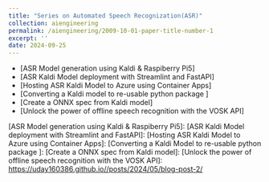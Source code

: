 ```yaml
---
title: "Series on Automated Speech Recognization(ASR)"
collection: aiengineering
permalink: /aiengineering/2009-10-01-paper-title-number-1
excerpt: ''
date: 2024-09-25
---
```



-   [ASR Model generation using Kaldi & Raspiberry Pi5]
-   [ASR Kaldi Model deployment with Streamlint and FastAPI]
-   [Hosting ASR Kaldi Model to Azure using Container Apps]
-   [Converting a Kaldi model to re-usable python package  ]
-   [Create a ONNX spec from Kaldi model]
-   [Unlock the power of offline speech recognition with the VOSK API]

[ASR Model generation using Kaldi & Raspiberry Pi5]: 
[ASR Kaldi Model deployment with Streamlint and FastAPI]: 
[Hosting ASR Kaldi Model to Azure using Container Apps]: 
[Converting a Kaldi Model to re-usable python package  ]: 
[Create a ONNX spec from Kaldi model]: 
[Unlock the power of offline speech recognition with the VOSK API]: https://uday160386.github.io//posts/2024/05/blog-post-2/